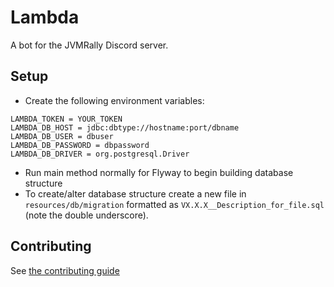 # Lambda

A bot for the JVMRally Discord server.

## Setup
* Create the following environment variables:
```
LAMBDA_TOKEN = YOUR_TOKEN
LAMBDA_DB_HOST = jdbc:dbtype://hostname:port/dbname
LAMBDA_DB_USER = dbuser
LAMBDA_DB_PASSWORD = dbpassword
LAMBDA_DB_DRIVER = org.postgresql.Driver
```

* Run main method normally for Flyway to begin building database structure
* To create/alter database structure create a new file in `resources/db/migration` formatted as `VX.X.X__Description_for_file.sql` (note the double underscore).

## Contributing

See [the contributing guide](CONTRIBUTING.md)